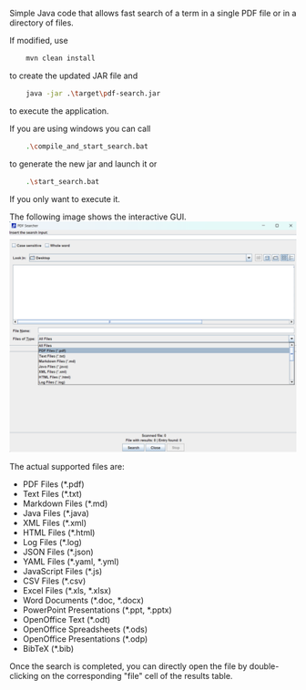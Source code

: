 Simple Java code that allows fast search of a term in a single PDF file or in a directory of files.

If modified, use
```sh
    mvn clean install
```
to create the updated JAR file and
```sh
    java -jar .\target\pdf-search.jar
```
to execute the application.

If you are using windows you can call 
```sh
    .\compile_and_start_search.bat
```
to generate the new jar and launch it or
```sh
    .\start_search.bat
```
If you only want to execute it.

The following image shows the interactive GUI.
![Alt text](Gui1.png "Home page")

The actual supported files are:
- PDF Files (*.pdf)
- Text Files (*.txt)
- Markdown Files (*.md)
- Java Files (*.java)
- XML Files (*.xml)
- HTML Files (*.html)
- Log Files (*.log)
- JSON Files (*.json)
- YAML Files (*.yaml, *.yml)
- JavaScript Files (*.js)
- CSV Files (*.csv)
- Excel Files (*.xls, *.xlsx)
- Word Documents (*.doc, *.docx)
- PowerPoint Presentations (*.ppt, *.pptx)
- OpenOffice Text (*.odt)
- OpenOffice Spreadsheets (*.ods)
- OpenOffice Presentations (*.odp)
- BibTeX (*.bib)

Once the search is completed, you can directly open the file by double-clicking on the corresponding "file" cell of the results table.
